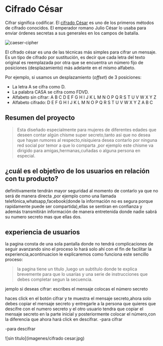 # Cifrado César

Cifrar significa codificar. El [cifrado César](https://en.wikipedia.org/wiki/Caesar_cipher) es uno de los primeros métodos de cifrado conocidos. El emperador romano Julio César lo usaba para enviar órdenes secretas a sus generales en los campos de batalla.

![caeser-cipher](https://upload.wikimedia.org/wikipedia/commons/thumb/2/2b/Caesar3.svg/2000px-Caesar3.svg.png)

El cifrado césar es una de las técnicas más simples para cifrar un mensaje. Es un tipo de cifrado por sustitución, es decir que cada letra del texto original es reemplazada por otra que se encuentra un número fijo de posiciones (desplazamiento) más adelante en el mismo alfabeto.

Por ejemplo, si usamos un desplazamiento (_offset_) de 3 posiciones:

- La letra A se cifra como D.
- La palabra CASA se cifra como FDVD.
- Alfabeto sin cifrar: A B C D E F G H I J K L M N O P Q R S T U V W X Y Z
- Alfabeto cifrado: D E F G H I J K L M N O P Q R S T U V W X Y Z A B C


## Resumen del proyecto
>Esta diseñado especialmente para mujeres de diferentes edades que deseen contar algún chisme super secreto,tanto asi que no desea que hayan rumores al respecto,nisiquiera desea contarlo por ninguna red social por temor a que lo comparta ,por ejemplo este chisme va dirigido para  amigas,hermanas,cuñadas o alguna persona en especial.
## ¿cuál es el  objetivo de los usuarios en relación con tu producto?
definitivamente tendrán mayor seguridad al momento de contarlo ya que no será de manera directa ,por ejemplo como una llamada telefónica,whatsapp,facebook(donde la información no es segura porque rapidamente puede ser compartida),ellas se sentiran en confianza y además transmitirán información de manera entretenida donde nadie sabrá su numero secreto mas que ellas dos.

## experiencia de usuarios
 la pagina consta de una sola pantalla donde no tendrá complicaciones de seguir avanzando sino el proceso lo hará solo ahí con el fin de facilitar la experiencia,acontinuacion le explicaremos como funciona este sencillo  proceso:
 > la pagina tiene un titulo ,luego un subtítulo donde te explica brevemente para que lo usarías y una serie de instrucciones que debes completar segun la secuencia.



   jemplo si deseas cifrar:
   escribes el mensaje
   colocas el número secreto


   haces click en el botón cifrar y te muestra el mensaje secreto,ahora solo debes copiar el mensaje secreto y entregarle a la persona que quieres que descifre con el numero secreto y el otro usuario tendra que copiar el mensaje secreto en la parte inicial y posteriormente colocar el número,con la diferencia que ahora hará click en descifrar.
   -para cifrar

   -para descifrar


![sin titulo](imagenes/cifrado cesar.jpg)
